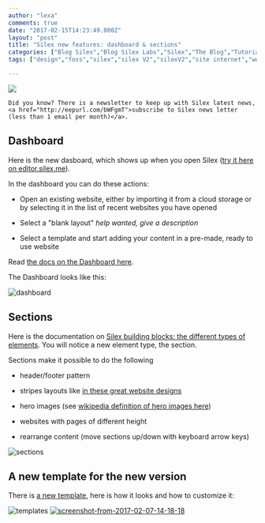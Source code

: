 ```yaml
---
author: "lexa"
comments: true
date: "2017-02-15T14:23:49.000Z"
layout: "post"
title: "Silex new features: dashboard & sections"
categories: ["Blog Silex","Blog Silex Labs","Silex","The Blog","Tutorials Silex"]
tags: ["design","foss","silex","silex V2","silexV2","site internet","web","webdev"]

---
```

![](https://www.silexlabs.org/wp-content/uploads/2017/02/silex-screenshot-wiki-687x393.png)


    Did you know? There is a newsletter to keep up with Silex latest news, <a href="http://eepurl.com/bWFgmT">subscribe to Silex news letter (less than 1 email per month)</a>.




## Dashboard


Here is the new dasboard, which shows up when you open Silex ([try it here on editor.silex.me](https://editor.silex.me/)).

In the dashboard you can do these actions:




  * Open an existing website, either by importing it from a cloud storage or by selecting it in the list of recent websites you have opened


  * Select a "blank layout" _help wanted, give a description_


  * Select a template and start adding your content in a pre-made, ready to use website


Read [the docs on the Dashboard here](https://github.com/silexlabs/Silex/wiki/Dashboard).

The Dashboard looks like this:

![dashboard](https://www.silexlabs.org/wp-content/uploads/2017/02/dashboard.gif)


## Sections


Here is the documentation on [Silex building blocks: the different types of elements](https://github.com/silexlabs/Silex/wiki/Silex-Elements). You will notice a new element type, the section.

Sections make it possible to do the following




  * header/footer pattern


  * stripes layouts like [in these great website designs](http://www.land-of-web.com/inspiration/web-design/eye-catching-website-designs-based-on-horizontal-stripe-layout.html)


  * hero images (see [wikipedia definition of hero images here](https://en.wikipedia.org/wiki/Hero_image))


  * websites with pages of different height


  * rearrange content (move sections up/down with keyboard arrow keys)


![sections](https://www.silexlabs.org/wp-content/uploads/2017/02/sections-2.gif)


## A new template for the new version


There is [a new template](http://silex-templates.silex.me/smart-simple/), here is how it looks and how to customize it:

![templates](https://www.silexlabs.org/wp-content/uploads/2017/01/templates.gif)
[![screenshot-from-2017-02-07-14-18-18](https://www.silexlabs.org/wp-content/uploads/2017/02/Screenshot-from-2017-02-07-14-18-18.png)](http://silex-templates.silex.me/smart-simple/)


